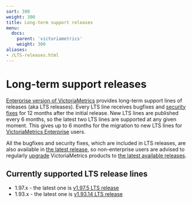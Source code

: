 ```yaml
---
sort: 300
weight: 300
title: Long-term support releases
menu:
  docs:
    parent: 'victoriametrics'
    weight: 300
aliases:
- /LTS-releases.html
---
```


# Long-term support releases

[Enterprise version of VictoriaMetrics](https://docs.victoriametrics.com/enterprise/) provides long-term support lines of releases (aka LTS releases).
Every LTS line receives bugfixes and [security fixes](https://github.com/VictoriaMetrics/VictoriaMetrics/blob/master/SECURITY.md) for 12 months after
the initial release. New LTS lines are published every 6 months, so the latest two LTS lines are supported at any given moment. This gives up to 6 months
for the migration to new LTS lines for [VictoriaMetrics Enterprise](https://docs.victoriametrics.com/enterprise/) users.

All the bugfixes and security fixes, which are included in LTS releases, are also available in [the latest release](https://github.com/VictoriaMetrics/VictoriaMetrics/releases/latest),
so non-enterprise users are advised to regularly [upgrade](https://docs.victoriametrics.com/#how-to-upgrade-victoriametrics) VictoriaMetrics products
to [the latest available releases](https://docs.victoriametrics.com/changelog/).

## Currently supported LTS release lines

- 1.97.x - the latest one is [v1.97.5 LTS release](https://github.com/VictoriaMetrics/VictoriaMetrics/releases/tag/v1.97.5)
- 1.93.x - the latest one is [v1.93.14 LTS release](https://github.com/VictoriaMetrics/VictoriaMetrics/releases/tag/v1.93.14)
